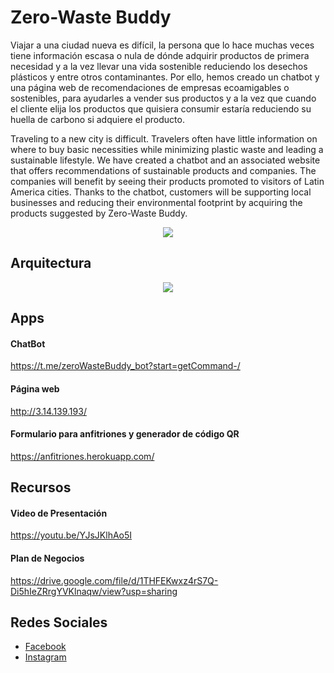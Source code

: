 # Zero-Waste Buddy

Viajar a una ciudad nueva es difícil, la persona que lo hace muchas veces tiene información escasa o nula de dónde adquirir productos de primera necesidad y a la vez llevar una vida sostenible reduciendo los desechos plásticos y entre otros contaminantes. Por ello, hemos creado un chatbot y una página web de recomendaciones de empresas ecoamigables o sostenibles, para ayudarles a vender sus productos y a la vez que cuando el cliente elija los productos que quisiera consumir estaría reduciendo su huella de carbono si adquiere el producto. 

Traveling to a new city is difficult. Travelers often have little information on where to buy basic necessities while minimizing plastic waste and leading a sustainable lifestyle. We have created a chatbot and an associated website that offers recommendations of sustainable products and companies. The companies will benefit by seeing their products promoted to visitors of Latin America cities. Thanks to the chatbot, customers will be supporting local businesses and reducing their environmental footprint by acquiring the products suggested by Zero-Waste Buddy.

<p align="center">
  <img width="auto" height="auto" src="http://3.14.139.193/wp-content/uploads/2021/06/zwb-logo.png">
</p>

## Arquitectura
<p align="center">
  <img width="auto" height="auto" src="https://user-images.githubusercontent.com/74805042/124068911-f8906580-da00-11eb-8ec1-ab9088add543.jpg">
</p>

## Apps

#### ChatBot
https://t.me/zeroWasteBuddy_bot?start=getCommand-/

#### Página web
http://3.14.139.193/

#### Formulario para anfitriones y generador de código QR
https://anfitriones.herokuapp.com/

## Recursos

#### Video de Presentación 
https://youtu.be/YJsJKlhAo5I

#### Plan de Negocios
https://drive.google.com/file/d/1THFEKwxz4rS7Q-Di5hIeZRrgYVKlnaqw/view?usp=sharing

## Redes Sociales
* [Facebook](https://www.facebook.com/zerowastebuddy/)
* [Instagram](https://www.instagram.com/zerowastebuddy/)


